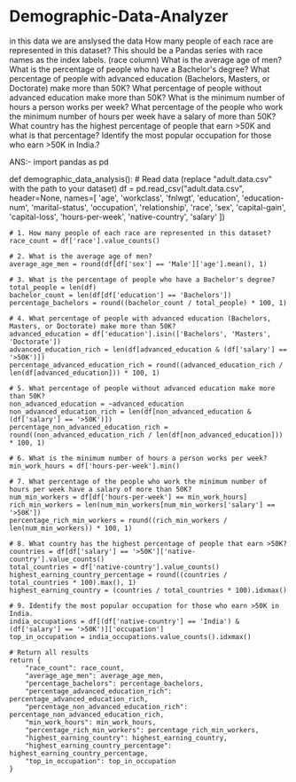 # Demographic-Data-Analyzer
in this data we are anslysed  the data
How many people of each race are represented in this dataset? This should be a Pandas series with race names as the index labels. (race column)
What is the average age of men?
What is the percentage of people who have a Bachelor's degree?
What percentage of people with advanced education (Bachelors, Masters, or Doctorate) make more than 50K?
What percentage of people without advanced education make more than 50K?
What is the minimum number of hours a person works per week?
What percentage of the people who work the minimum number of hours per week have a salary of more than 50K?
What country has the highest percentage of people that earn >50K and what is that percentage?
Identify the most popular occupation for those who earn >50K in India.?

ANS:-
import pandas as pd


def demographic_data_analysis():
    # Read data (replace "adult.data.csv" with the path to your dataset)
    df = pd.read_csv("adult.data.csv", header=None, names=[
        'age', 'workclass', 'fnlwgt', 'education', 'education-num', 'marital-status',
        'occupation', 'relationship', 'race', 'sex', 'capital-gain', 'capital-loss',
        'hours-per-week', 'native-country', 'salary'
    ])
    
    # 1. How many people of each race are represented in this dataset?
    race_count = df['race'].value_counts()

    # 2. What is the average age of men?
    average_age_men = round(df[df['sex'] == 'Male']['age'].mean(), 1)

    # 3. What is the percentage of people who have a Bachelor's degree?
    total_people = len(df)
    bachelor_count = len(df[df['education'] == 'Bachelors'])
    percentage_bachelors = round((bachelor_count / total_people) * 100, 1)

    # 4. What percentage of people with advanced education (Bachelors, Masters, or Doctorate) make more than 50K?
    advanced_education = df['education'].isin(['Bachelors', 'Masters', 'Doctorate'])
    advanced_education_rich = len(df[advanced_education & (df['salary'] == '>50K')])
    percentage_advanced_education_rich = round((advanced_education_rich / len(df[advanced_education])) * 100, 1)

    # 5. What percentage of people without advanced education make more than 50K?
    non_advanced_education = ~advanced_education
    non_advanced_education_rich = len(df[non_advanced_education & (df['salary'] == '>50K')])
    percentage_non_advanced_education_rich = round((non_advanced_education_rich / len(df[non_advanced_education])) * 100, 1)

    # 6. What is the minimum number of hours a person works per week?
    min_work_hours = df['hours-per-week'].min()

    # 7. What percentage of the people who work the minimum number of hours per week have a salary of more than 50K?
    num_min_workers = df[df['hours-per-week'] == min_work_hours]
    rich_min_workers = len(num_min_workers[num_min_workers['salary'] == '>50K'])
    percentage_rich_min_workers = round((rich_min_workers / len(num_min_workers)) * 100, 1)

    # 8. What country has the highest percentage of people that earn >50K?
    countries = df[df['salary'] == '>50K']['native-country'].value_counts()
    total_countries = df['native-country'].value_counts()
    highest_earning_country_percentage = round((countries / total_countries * 100).max(), 1)
    highest_earning_country = (countries / total_countries * 100).idxmax()

    # 9. Identify the most popular occupation for those who earn >50K in India.
    india_occupations = df[(df['native-country'] == 'India') & (df['salary'] == '>50K')]['occupation']
    top_in_occupation = india_occupations.value_counts().idxmax()

    # Return all results
    return {
        "race_count": race_count,
        "average_age_men": average_age_men,
        "percentage_bachelors": percentage_bachelors,
        "percentage_advanced_education_rich": percentage_advanced_education_rich,
        "percentage_non_advanced_education_rich": percentage_non_advanced_education_rich,
        "min_work_hours": min_work_hours,
        "percentage_rich_min_workers": percentage_rich_min_workers,
        "highest_earning_country": highest_earning_country,
        "highest_earning_country_percentage": highest_earning_country_percentage,
        "top_in_occupation": top_in_occupation
    }

